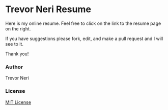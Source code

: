 # Trevor Neri Resume

Here is my online resume. Feel free to click on the link to the resume page on the right.

If you have suggestions please fork, edit, and make a pull request and I will see to it.

Thank you!

### Author

Trevor Neri

### License

[MIT License](https://github.com/elipapa/markdown-cv/blob/master/LICENSE)
